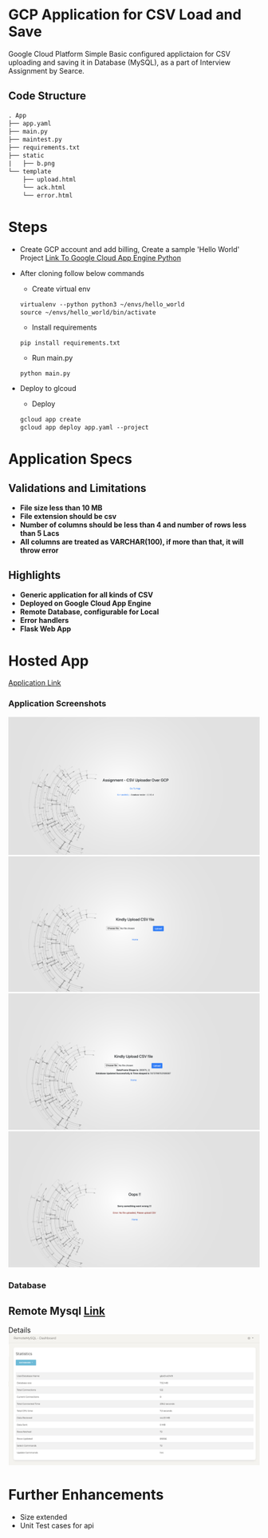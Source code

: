 # GCP Application for CSV Load and Save
Google Cloud Platform Simple Basic configured applictaion for CSV uploading and saving it in Database (MySQL), as a part of Interview Assignment by Searce.

## Code Structure

```
. App
├── app.yaml
├── main.py
├── maintest.py
├── requirements.txt
├── static
|   ├── b.png
└── template
    ├── upload.html
    └── ack.html
    └── error.html
```

# Steps
* Create GCP account and add billing, Create a sample 'Hello World' Project [Link To Google Cloud App Engine Python](https://cloud.google.com/appengine/docs/standard/python3/quickstart)

* After cloning follow below commands
  * Create virtual env
  ```
  virtualenv --python python3 ~/envs/hello_world
  source ~/envs/hello_world/bin/activate
  ```
  * Install requirements
  ```
  pip install requirements.txt
  ```
  * Run main.py
  ```
  python main.py
  ```
* Deploy to glcoud
  *  Deploy
  ```
  gcloud app create
  gcloud app deploy app.yaml --project
  ```
  
# Application Specs

## Validations and Limitations
* **File size less than 10 MB**
* **File extension should be csv**
* **Number of columns should be less than 4 and number of rows less than 5 Lacs**
* **All columns are treated as VARCHAR(100), if more than that, it will throw error**

## Highlights
* **Generic application for all kinds of CSV**
* **Deployed on Google Cloud App Engine**
* **Remote Database, configurable for Local**
* **Error handlers**
* **Flask Web App**

# Hosted App
[Application Link](https://proj-searce.appspot.com)

### Application Screenshots
![title](/screenshots/1.png)
![title](/screenshots/2.png)
![title](/screenshots/3.png)
![title](/screenshots/4.png)

### Database
## Remote Mysql [Link](https://remotemysql.com/)

Details
![title](/screenshots/db.png)

# Further Enhancements
* Size extended
* Unit Test cases for api
